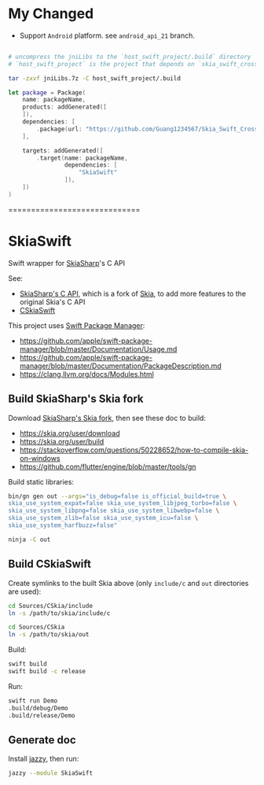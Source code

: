 # My Changed

- Support `Android` platform.  see `android_api_21` branch.

```bash

# uncompress the jniLibs to the `host_swift_project/.build` directory
# `host_swift_project` is the project that depends on `skia_swift_cross_platform`

tar -zxvf jniLibs.7z -C host_swift_project/.build
```


```swift
let package = Package(
    name: packageName,
    products: addGenerated([
    ]),
    dependencies: [
        .package(url: "https://github.com/Guang1234567/Skia_Swift_CrossPlatform.git", .branch("android_api_21"))
    ],

    targets: addGenerated([
        .target(name: packageName,
                dependencies: [
                    "SkiaSwift"
                ]),
    ])
)
```

=============================

# SkiaSwift

Swift wrapper for [SkiaSharp](https://github.com/mono/SkiaSharp)'s C API

See:
* [SkiaSharp's C API](https://github.com/mono/skia), which is a fork of [Skia](https://skia.org),
  to add more features to the original Skia's C API
* [CSkiaSwift](https://github.com/swiftfn/SkiaSwift)

This project uses [Swift Package Manager](https://swift.org/package-manager/):
* https://github.com/apple/swift-package-manager/blob/master/Documentation/Usage.md
* https://github.com/apple/swift-package-manager/blob/master/Documentation/PackageDescription.md
* https://clang.llvm.org/docs/Modules.html

## Build SkiaSharp's Skia fork

Download [SkiaSharp's Skia fork](https://github.com/mono/skia),
then see these doc to build:
* https://skia.org/user/download
* https://skia.org/user/build
* https://stackoverflow.com/questions/50228652/how-to-compile-skia-on-windows
* https://github.com/flutter/engine/blob/master/tools/gn

Build static libraries:

```sh
bin/gn gen out --args="is_debug=false is_official_build=true \
skia_use_system_expat=false skia_use_system_libjpeg_turbo=false \
skia_use_system_libpng=false skia_use_system_libwebp=false \
skia_use_system_zlib=false skia_use_system_icu=false \
skia_use_system_harfbuzz=false"

ninja -C out
```

## Build CSkiaSwift

Create symlinks to the built Skia above
(only `include/c` and `out` directories are used):

```sh
cd Sources/CSkia/include
ln -s /path/to/skia/include/c

cd Sources/CSkia
ln -s /path/to/skia/out
```

Build:

```sh
swift build
swift build -c release
```

Run:

```sh
swift run Demo
.build/debug/Demo
.build/release/Demo
```

## Generate doc

Install [jazzy](https://github.com/realm/jazzy), then run:

```sh
jazzy --module SkiaSwift
```
